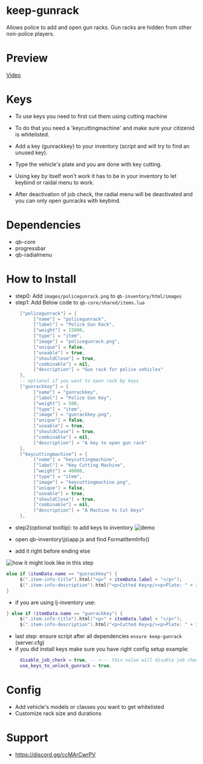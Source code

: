 # keep-gunrack

Allows police to add and open gun racks.
Gun racks are hidden from other non-police players.

# Preview

[Video](https://youtu.be/7xqfX3gC_po)

# Keys

- To use keys you need to first cut them using cutting machine
- To do that you need a 'keycuttingmachine' and make sure your citizenid is whitelisted.
- Add a key (gunrackkey) to your inventory (script and will try to find an unused key).
- Type the vehicle's plate and you are done with key cutting.

- Using key by itself won't work it has to be in your inventory to let keybind or raidal menu to work.
- After deactivation of job check, the radial menu will be deactivated and you can only open gunracks with keybind.

# Dependencies

- qb-core
- progressbar
- qb-radialmenu

# How to Install

- step0: Add `images/policegunrack.png` to `qb-inventory/html/images`
- step1: Add Below code to `qb-core/shared/items.lua`

```lua
     ["policegunrack"] = {
          ["name"] = "policegunrack",
          ["label"] = "Police Gun Rack",
          ["weight"] = 15000,
          ["type"] = "item",
          ["image"] = "policegunrack.png",
          ["unique"] = false,
          ["useable"] = true,
          ["shouldClose"] = true,
          ["combinable"] = nil,
          ["description"] = "Gun rack for police vehicles"
     },
     -- optional if you want to open rack by keys
     ["gunrackkey"] = {
          ["name"] = "gunrackkey",
          ["label"] = "Police Gun Key",
          ["weight"] = 500,
          ["type"] = "item",
          ["image"] = "gunrackkey.png",
          ["unique"] = false,
          ["useable"] = true,
          ["shouldClose"] = true,
          ["combinable"] = nil,
          ["description"] = "A key to open gun rack"
     },
     ["keycuttingmachine"] = {
          ["name"] = "keycuttingmachine",
          ["label"] = "Key Cutting Machine",
          ["weight"] = 40000,
          ["type"] = "item",
          ["image"] = "keycuttingmachine.png",
          ["unique"] = false,
          ["useable"] = true,
          ["shouldClose"] = true,
          ["combinable"] = nil,
          ["description"] = "A Machine to Cut Keys"
     },
```

- step2(optional tooltip): to add keys to inventory
  ![demo](https://raw.githubusercontent.com/swkeep/keep-gunrack/main/.github/images/policekeys_qb_inventory_demo.jpg)

- open qb-inventory\js\app.js and find FormatItemInfo()
- add it right before ending else

![how it might look like in this step](https://raw.githubusercontent.com/swkeep/keep-gunrack/main/.github/images/inventory.PNG)

```lua
else if (itemData.name == "gunrackkey") {
     $(".item-info-title").html("<p>" + itemData.label + "</p>");
     $(".item-info-description").html("<p>Cutted Key<p/><p>Plate: " + itemData.info.plate + "</p>");
}
```

- if you are using lj-inventory use:

```lua
} else if (itemData.name == "gunrackkey") {
     $(".item-info-title").html("<p>" + itemData.label + "</p>");
     $(".item-info-description").html("<p>Cutted Key<p/><p>Plate: " + itemData.info.plate + "</p>");
```

- last step: ensure script after all dependencies `ensure keep-gunrack` (server.cfg)
- if you did install keys make sure you have right config setup example:

```lua
     disable_job_check = true, -- <--- this value will disable job check
     use_keys_to_unlock_gunrack = true,
```

# Config

- Add vehicle's models or classes you want to get whitelisted
- Customize rack size and durations

# Support

- https://discord.gg/ccMArCwrPV
